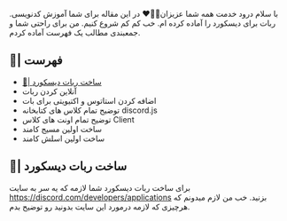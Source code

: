 .با سلام درود خدمت همه شما عزیزان👋🏻❤️
در این مقاله برای شما آموزش کدنویسی ربات برای دیسکورد را آماده کرده ام.
خب کم کم شروع کنیم. 
من برای راحتی شما و جمعبندی مطالب یک فهرست آماده کردم.

## 📜| فهرست
- [🤖| ساخت ربات دیسکورد](https://github.com/Sobhan-SRZA/How-Create-Discord-Bot/blob/main/languages/javascript/per/README.md#-ساخت-ربات-دیسکورد)
- آنلاین کردن ربات
- اضافه کردن استاتوس و اکتیویتی برای بات
- توضیح تمام کلاس های کتابخانه discord.js
- توضیح تمام اونت های کلاس Client
- ساخت اولین مسیج کامند
- ساخت اولین اسلش کامند

## 🤖| ساخت ربات دیسکورد
برای ساخت ربات دیسکورد شما لازمه که یه سر به سایت https://discord.com/developers/applications بزنید.
خب من لازم میدونم که هرچیزی که لازمه درمورد این سایت بدونید رو توضیح بدم.
